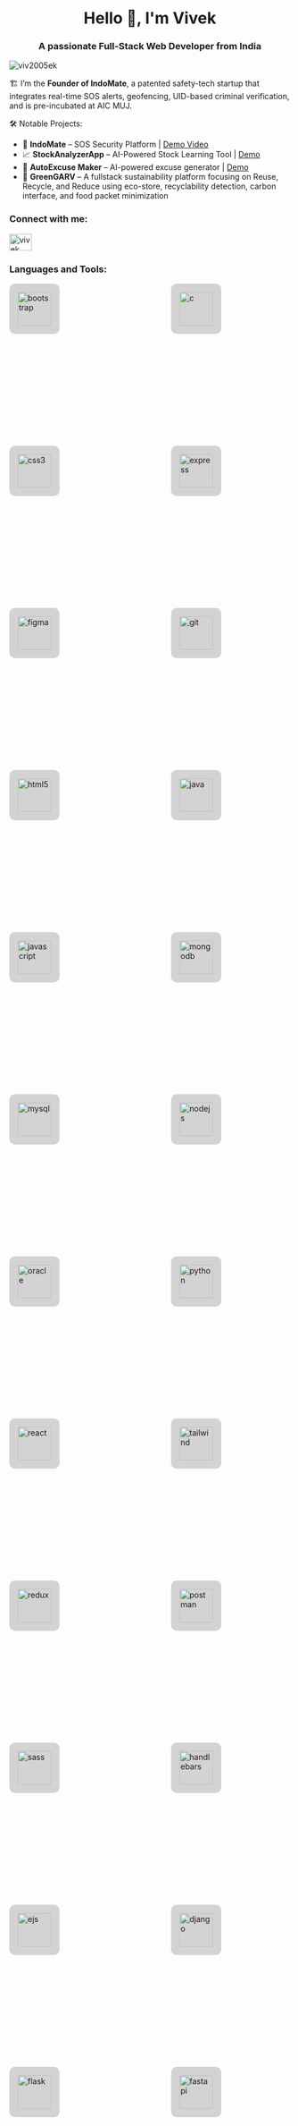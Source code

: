 <h1 align="center">Hello 👋, I'm Vivek</h1>
<h3 align="center">A passionate Full-Stack Web Developer from India</h3>

<p align="left"> 
  <img src="https://komarev.com/ghpvc/?username=viv2005ek&label=Profile%20views&color=0e75b6&style=flat" alt="viv2005ek" /> 
</p>

<!-- Removed the old list of lines (VsecureU, currently learning, contact, etc.) -->

🏗️ I’m the **Founder of IndoMate**, a patented safety-tech startup that integrates real-time SOS alerts, geofencing, UID-based criminal verification, and is pre-incubated at AIC MUJ.

🛠️ Notable Projects:
- 🔐 **IndoMate** – SOS Security Platform | [Demo Video](https://youtu.be/f2-kMNexQRI)
- 📈 **StockAnalyzerApp** – AI-Powered Stock Learning Tool | [Demo](https://vralytics-tradesmart-riskfree-learnai.netlify.app)
- 🧠 **AutoExcuse Maker** – AI-powered excuse generator | [Demo](https://auto-execuse-generator.netlify.app)
- 🌱 **GreenGARV** – A fullstack sustainability platform focusing on Reuse, Recycle, and Reduce using eco-store, recyclability detection, carbon interface, and food packet minimization

<h3 align="left">Connect with me:</h3>
<p align="left">
  <a href="https://linkedin.com/in/vivek-kumar-garg-097677280" target="blank">
    <img align="center" src="https://raw.githubusercontent.com/rahuldkjain/github-profile-readme-generator/master/src/images/icons/Social/linked-in-alt.svg" alt="vivek kumar garg" height="30" width="40" />
  </a>
</p>

<h3 align="left">Languages and Tools:</h3>
<p align="left" style="display: flex; flex-wrap: wrap; gap: 200px;">

  <a href="https://getbootstrap.com" target="_blank" rel="noreferrer"> 
    <img src="https://upload.wikimedia.org/wikipedia/commons/thumb/b/b2/Bootstrap_logo.svg/1280px-Bootstrap_logo.svg.png" alt="bootstrap" width="60" height="60" style="background-color: lightgrey; padding: 15px; border-radius: 10px;"/> 
  </a> 
  <a href="https://www.cprogramming.com/" target="_blank" rel="noreferrer"> 
    <img src="https://raw.githubusercontent.com/devicons/devicon/master/icons/c/c-original.svg" alt="c" width="60" height="60" style="background-color: lightgrey; padding: 15px; border-radius: 10px;"/> 
  </a> 
  <a href="https://www.w3schools.com/css/" target="_blank" rel="noreferrer"> 
    <img src="https://raw.githubusercontent.com/devicons/devicon/master/icons/css3/css3-original-wordmark.svg" alt="css3" width="60" height="60" style="background-color: lightgrey; padding: 15px; border-radius: 10px;"/> 
  </a> 
  <a href="https://expressjs.com" target="_blank" rel="noreferrer"> 
    <img src="https://ajeetchaulagain.com/static/7cb4af597964b0911fe71cb2f8148d64/87351/express-js.png" alt="express" width="60" height="60" style="background-color: lightgrey; padding: 15px; border-radius: 10px;"/> 
  </a> 
  <a href="https://www.figma.com/" target="_blank" rel="noreferrer"> 
    <img src="https://www.vectorlogo.zone/logos/figma/figma-icon.svg" alt="figma" width="60" height="60" style="background-color: lightgrey; padding: 15px; border-radius: 10px;"/> 
  </a> 
  <a href="https://git-scm.com/" target="_blank" rel="noreferrer"> 
    <img src="https://www.vectorlogo.zone/logos/git-scm/git-scm-icon.svg" alt="git" width="60" height="60" style="background-color: lightgrey; padding: 15px; border-radius: 10px;"/> 
  </a> 
  <a href="https://www.w3.org/html/" target="_blank" rel="noreferrer"> 
    <img src="https://raw.githubusercontent.com/devicons/devicon/master/icons/html5/html5-original-wordmark.svg" alt="html5" width="60" height="60" style="background-color: lightgrey; padding: 15px; border-radius: 10px;"/> 
  </a> 
  <a href="https://www.java.com" target="_blank" rel="noreferrer"> 
    <img src="https://raw.githubusercontent.com/devicons/devicon/master/icons/java/java-original.svg" alt="java" width="60" height="60" style="background-color: lightgrey; padding: 15px; border-radius: 10px;"/> 
  </a> 
  <a href="https://developer.mozilla.org/en-US/docs/Web/JavaScript" target="_blank" rel="noreferrer"> 
    <img src="https://raw.githubusercontent.com/devicons/devicon/master/icons/javascript/javascript-original.svg" alt="javascript" width="60" height="60" style="background-color: lightgrey; padding: 15px; border-radius: 10px;"/> 
  </a> 

  <a href="https://www.mongodb.com/" target="_blank" rel="noreferrer"> 
    <img src="https://raw.githubusercontent.com/devicons/devicon/master/icons/mongodb/mongodb-original-wordmark.svg" alt="mongodb" width="60" height="60" style="background-color: lightgrey; padding: 15px; border-radius: 10px;"/> 
  </a> 
  <a href="https://www.mysql.com/" target="_blank" rel="noreferrer"> 
    <img src="https://raw.githubusercontent.com/devicons/devicon/master/icons/mysql/mysql-original-wordmark.svg" alt="mysql" width="60" height="60" style="background-color: lightgrey; padding: 15px; border-radius: 10px;"/> 
  </a> 
  <a href="https://nodejs.org" target="_blank" rel="noreferrer"> 
    <img src="https://raw.githubusercontent.com/devicons/devicon/master/icons/nodejs/nodejs-original-wordmark.svg" alt="nodejs" width="60" height="60" style="background-color: lightgrey; padding: 15px; border-radius: 10px;"/> 
  </a> 
  <a href="https://www.oracle.com/" target="_blank" rel="noreferrer"> 
    <img src="https://raw.githubusercontent.com/devicons/devicon/master/icons/oracle/oracle-original.svg" alt="oracle" width="60" height="60" style="background-color: lightgrey; padding: 15px; border-radius: 10px;"/> 
  </a>  
 
  <a href="https://www.python.org" target="_blank" rel="noreferrer"> 
    <img src="https://raw.githubusercontent.com/devicons/devicon/master/icons/python/python-original.svg" alt="python" width="60" height="60" style="background-color: lightgrey; padding: 15px; border-radius: 10px;"/> 
  </a> 
  <a href="https://reactjs.org/" target="_blank" rel="noreferrer"> 
    <img src="https://raw.githubusercontent.com/devicons/devicon/master/icons/react/react-original-wordmark.svg" alt="react" width="60" height="60" style="background-color: lightgrey; padding: 15px; border-radius: 10px;"/> 
  </a> 
<a href="https://tailwindcss.com/" target="_blank" rel="noreferrer"> 
  <img src="https://www.vectorlogo.zone/logos/tailwindcss/tailwindcss-icon.svg" alt="tailwind" width="60" height="60" style="background-color: lightgrey; padding: 15px; border-radius: 10px;" /> 
</a>

<a href="https://redux.js.org/" target="_blank" rel="noreferrer"> 
  <img src="https://raw.githubusercontent.com/devicons/devicon/master/icons/redux/redux-original.svg" alt="redux" width="60" height="60" style="background-color: lightgrey; padding: 15px; border-radius: 10px;" /> 
</a>

<a href="https://www.postman.com/" target="_blank" rel="noreferrer"> 
  <img src="https://www.vectorlogo.zone/logos/getpostman/getpostman-icon.svg" alt="postman" width="60" height="60" style="background-color: lightgrey; padding: 15px; border-radius: 10px;" /> 
</a>

<!-- SCSS / SASS -->
<a href="https://sass-lang.com/" target="_blank" rel="noreferrer"> 
  <img src="https://sass-lang.com/assets/img/logos/logo.svg" alt="sass" width="60" height="60" style="background-color: lightgrey; padding: 15px; border-radius: 10px;" />
</a>

<!-- Handlebars.js -->
<a href="https://handlebarsjs.com/" target="_blank" rel="noreferrer">
  <img src="https://cdn.worldvectorlogo.com/logos/handlebars-1.svg" alt="handlebars" width="60" height="60" style="background-color: lightgrey; padding: 15px; border-radius: 10px;" />
</a>

<!-- EJS -->
<a href="https://ejs.co/" target="_blank" rel="noreferrer">
  <img src="https://cdn.jsdelivr.net/gh/devicons/devicon/icons/ejs/ejs-original.svg" alt="ejs" width="60" height="60" style="background-color: lightgrey; padding: 15px; border-radius: 10px;" />
</a>

<!-- Django -->
<a href="https://www.djangoproject.com/" target="_blank" rel="noreferrer"> 
  <img src="https://cdn.jsdelivr.net/gh/devicons/devicon/icons/django/django-plain.svg" alt="django" width="60" height="60" style="background-color: lightgrey; padding: 15px; border-radius: 10px;" />
</a>

<!-- Flask -->
<a href="https://flask.palletsprojects.com/" target="_blank" rel="noreferrer">
  <img src="https://cdn.jsdelivr.net/gh/devicons/devicon/icons/flask/flask-original.svg" alt="flask" width="60" height="60" style="background-color: lightgrey; padding: 15px; border-radius: 10px;" />
</a>

<!-- FastAPI -->
<a href="https://fastapi.tiangolo.com/" target="_blank" rel="noreferrer">
  <img src="https://cdn.jsdelivr.net/gh/devicons/devicon/icons/fastapi/fastapi-original.svg" alt="fastapi" width="60" height="60" style="background-color: lightgrey; padding: 15px; border-radius: 10px;" />
</a>

<!-- SQL -->
<a href="https://www.w3schools.com/sql/" target="_blank" rel="noreferrer"> 
  <img src="https://cdn.jsdelivr.net/gh/devicons/devicon/icons/mysql/mysql-original.svg" alt="sql" width="60" height="60" style="background-color: lightgrey; padding: 15px; border-radius: 10px;" />
</a>

<!-- Oracle SQL Developer -->
<a href="https://www.oracle.com/database/sqldeveloper/" target="_blank" rel="noreferrer">
  <img src="https://seeklogo.com/images/O/oracle-sql-developer-logo-F4772477FE-seeklogo.com.png" alt="oracle sql developer" width="60" height="60" style="background-color: lightgrey; padding: 15px; border-radius: 10px;" />
</a>

<!-- DBMS (Generic SQL database icon) -->
<a href="https://en.wikipedia.org/wiki/Database" target="_blank" rel="noreferrer">
  <img src="https://cdn-icons-png.flaticon.com/512/543/543224.png" alt="dbms" width="60" height="60" style="background-color: lightgrey; padding: 15px; border-radius: 10px;" />
</a>

<!-- UI/UX (Generic icon for UI/UX) -->
<a href="https://uxdesign.cc/" target="_blank" rel="noreferrer">
  <img src="https://cdn-icons-png.flaticon.com/512/4149/4149640.png" alt="uiux" width="60" height="60" style="background-color: lightgrey; padding: 15px; border-radius: 10px;" />
</a>

<!-- Canva -->
<a href="https://www.canva.com/" target="_blank" rel="noreferrer">
  <img src="https://upload.wikimedia.org/wikipedia/commons/5/5c/Canva_Logo.png" alt="canva" width="60" height="60" style="background-color: lightgrey; padding: 15px; border-radius: 10px;" />
</a>

<!-- Visual Studio Code -->
<a href="https://code.visualstudio.com/" target="_blank" rel="noreferrer">
  <img src="https://cdn.jsdelivr.net/gh/devicons/devicon/icons/vscode/vscode-original.svg" alt="vscode" width="60" height="60" style="background-color: lightgrey; padding: 15px; border-radius: 10px;" />
</a>

</p>

<details>	
 <summary><b>GSSOC(24) Badges 🪶</b></summary><br>
<div style='display:flex; align-items:center; gap: 10px;' align='center'><a href="https://gssoc.girlscript.tech/leaderboard">
<img src="https://raw.githubusercontent.com/GSSoC24/Postman-Challenge/main/docs/assets/Postman%20White.png" width="100px" height="100px" />
  <img src="https://raw.githubusercontent.com/GSSoC24/Postman-Challenge/main/docs/assets/1.png" width="100px" height="100px" />
  <img src="https://raw.githubusercontent.com/GSSoC24/Postman-Challenge/main/docs/assets/2.png" width="100px" height="100px" />
  <img src="https://raw.githubusercontent.com/GSSoC24/Postman-Challenge/main/docs/assets/3.png" width="100px" height="100px" />
  <img src="https://raw.githubusercontent.com/GSSoC24/Postman-Challenge/main/docs/assets/4.png" width="100px" height="100px" />
  <img src="https://raw.githubusercontent.com/GSSoC24/Postman-Challenge/main/docs/assets/5.png" width="100px" height="100px" />
  <img src="https://raw.githubusercontent.com/GSSoC24/Contributor/refs/heads/main/assets/Git%20Explorer.png" width="100px" height="100px" />
</a>
</div>
</details>

